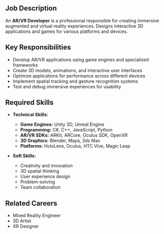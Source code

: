 ## Job Description
An **AR/VR Developer** is a professional responsible for creating immersive augmented and virtual reality experiences. Designs interactive 3D applications and games for various platforms and devices.

## Key Responsibilities
- Develop AR/VR applications using game engines and specialized frameworks
- Create 3D models, animations, and interactive user interfaces
- Optimize applications for performance across different devices
- Implement spatial tracking and gesture recognition systems
- Test and debug immersive experiences for usability

## Required Skills
- **Technical Skills:**
  - **Game Engines:** Unity 3D, Unreal Engine
  - **Programming:** C#, C++, JavaScript, Python
  - **AR/VR SDKs:** ARKit, ARCore, Oculus SDK, OpenXR
  - **3D Graphics:** Blender, Maya, 3ds Max
  - **Platforms:** HoloLens, Oculus, HTC Vive, Magic Leap

- **Soft Skills:**
  - Creativity and innovation
  - 3D spatial thinking
  - User experience design
  - Problem-solving
  - Team collaboration

## Related Careers
- Mixed Reality Engineer
- 3D Artist
- XR Designer